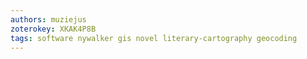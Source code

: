 ```yaml
---
authors: muziejus
zoterokey: XKAK4P8B
tags: software nywalker gis novel literary-cartography geocoding
---
```

